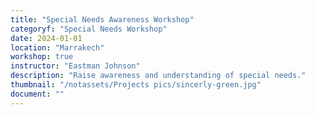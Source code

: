 ```yaml
---
title: "Special Needs Awareness Workshop"
categoryf: "Special Needs Workshop"
date: 2024-01-01
location: "Marrakech"
workshop: true
instructor: "Eastman Johnson"
description: "Raise awareness and understanding of special needs."
thumbnail: "/notassets/Projects pics/sincerly-green.jpg"
document: ""
---
```


